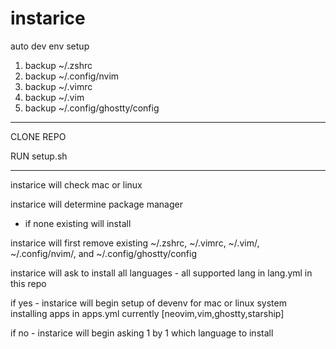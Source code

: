 # instarice

auto dev env setup

1. backup ~/.zshrc
2. backup ~/.config/nvim
3. backup ~/.vimrc
4. backup ~/.vim
5. backup ~/.config/ghostty/config

---

CLONE REPO

RUN setup.sh

---

instarice will check mac or linux

instarice will determine package manager

- if none existing will install

instarice will first remove existing ~/.zshrc, ~/.vimrc, ~/.vim/, ~/.config/nvim/, and ~/.config/ghostty/config

instarice will ask to install all languages - all supported lang in lang.yml in this repo

if yes - instarice will begin setup of devenv for mac or linux system installing apps in apps.yml currently [neovim,vim,ghostty,starship]

if no - instarice will begin asking 1 by 1 which language to install
